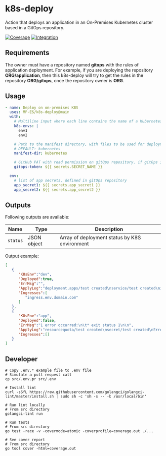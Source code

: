 # k8s-deploy

Action that deploys an application in an On-Premises Kubernetes cluster based in a GitOps repository.

[![Coverage](https://codecov.io/gh/MP-ES/k8s-deploy/branch/main/graphs/badge.svg?branch=main)](https://codecov.io/gh/MP-ES/k8s-deploy)
[![Integration](https://github.com/MP-ES/k8s-deploy/workflows/Integration/badge.svg)](https://github.com/MP-ES/k8s-deploy/actions?query=workflow%3AIntegration)

## Requirements

The owner must have a repository named **gitops** with the rules of application deployment. For example, if you are deploying the repository **ORG/application**, then this k8s-deploy will try to get the rules in the repository **ORG/gitops**, once the repository owner is **ORG**.

## Usage

```yaml
- name: Deploy on on-premises K8S
  uses: MP-ES/k8s-deploy@main
  with:
    # Multiline input where each line contains the name of a Kubernetes environment defined in the GitOps repository
    k8s-envs: |
      env1
      env2

    # Path to the manifest directory, with files to be used for deployment
    # DEFAULT: kubernetes
    manifest-dir: kubernetes

    # GitHub PAT with read permission on gitOps repository, if gitOps is private
    gitops-token: ${{ secrets.SECRET_NAME }}

  env:
    # list of app secrets, defined in gitOps repository
    app_secret1: ${{ secrets.app_secret1 }}
    app_secret2: ${{ secrets.app_secret2 }}
```

## Outputs

Following outputs are available:

| Name     | Type        | Description                                   |
| -------- | ----------- | --------------------------------------------- |
| `status` | JSON object | Array of deployment status by K8S environment |

Output example:

```json
[
   {
      "K8sEnv":"dev",
      "Deployed":true,
      "ErrMsg":"",
      "ApplyLog":"deployment.apps/test created\nservice/test created\ningress.extensions/test created\nnamespace/test unchanged\nresourcequota/test unchanged\nsecret/test unchanged\n",
      "Ingresses":[
         "ingress.env.domain.com"
      ]
   },
   {
      "K8sEnv":"app",
      "Deployed":false,
      "ErrMsg":"1 error occurred:\n\t* exit status 1\n\n",
      "ApplyLog":"resourcequota/test created\nsecret/test created\nError from server (NotFound): error when creating \"../.deploy/pr/final.yaml\": namespaces \"test\" not found\n",
      "Ingresses":[]
   }
]
```

## Developer

```shell
# Copy .env.* example file to .env file
# Simulate a pull request call
cp src/.env.pr src/.env

# Install lint
curl -sSfL https://raw.githubusercontent.com/golangci/golangci-lint/master/install.sh | sudo sh -c 'sh -s -- -b /usr/local/bin'

# Run lint locally
# From src directory
golangci-lint run

# Run tests
# From src directory
go test -race -v -covermode=atomic -coverprofile=coverage.out ./...

# See cover report
# From src directory
go tool cover -html=coverage.out
```
